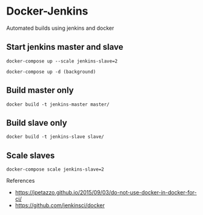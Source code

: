 # Docker-Jenkins
Automated builds using jenkins and docker


## Start jenkins master and slave
```
docker-compose up --scale jenkins-slave=2

docker-compose up -d (background)
```

## Build master only
```
docker build -t jenkins-master master/
```

## Build slave only
```
docker build -t jenkins-slave slave/
```

## Scale slaves
```
docker-compose scale jenkins-slave=2
```

References
 - https://jpetazzo.github.io/2015/09/03/do-not-use-docker-in-docker-for-ci/
 - https://github.com/jenkinsci/docker
 

